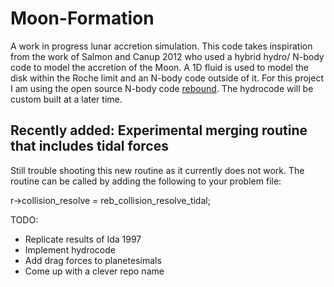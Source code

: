 # Moon-Formation
A work in progress lunar accretion simulation. This code takes inspiration from the work of Salmon and Canup 2012 who used a hybrid hydro/ N-body code to model the accretion of the Moon. A 1D fluid is used to model the disk within the Roche limit and an N-body code outside of it. For this project I am using the open source N-body code [rebound](https://github.com/hannorein/rebound). The hydrocode will be custom built at a later time. 

## Recently added: Experimental merging routine that includes tidal forces

Still trouble shooting this new routine as it currently does not work. The routine can be called by adding the following to your problem file:

r->collision_resolve = reb_collision_resolve_tidal;

TODO:
- Replicate results of Ida 1997
- Implement hydrocode
- Add drag forces to planetesimals 
- Come up with a clever repo name 
